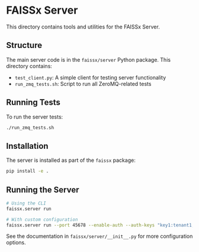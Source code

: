 # FAISSx Server

This directory contains tools and utilities for the FAISSx Server.

## Structure

The main server code is in the `faissx/server` Python package. This directory contains:

- `test_client.py`: A simple client for testing server functionality
- `run_zmq_tests.sh`: Script to run all ZeroMQ-related tests

## Running Tests

To run the server tests:

```bash
./run_zmq_tests.sh
```

## Installation

The server is installed as part of the `faissx` package:

```bash
pip install -e .
```

## Running the Server

```bash
# Using the CLI
faissx.server run

# With custom configuration
faissx.server run --port 45678 --enable-auth --auth-keys "key1:tenant1,key2:tenant2"
```

See the documentation in `faissx/server/__init__.py` for more configuration options.
